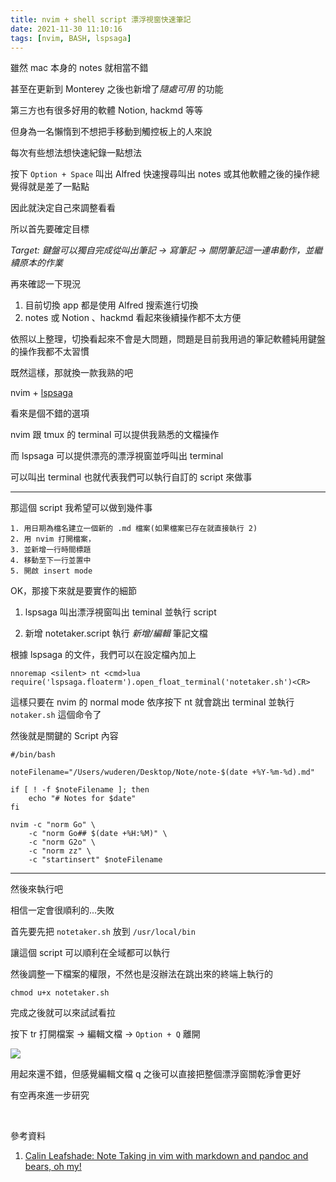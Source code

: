 ```yaml
---
title: nvim + shell script 漂浮視窗快速筆記
date: 2021-11-30 11:10:16
tags: [nvim, BASH, lspsaga]
---
```


雖然 mac 本身的 notes 就相當不錯

甚至在更新到 Monterey 之後也新增了*隨處可用* 的功能

第三方也有很多好用的軟體 Notion, hackmd 等等

但身為一名懶惰到不想把手移動到觸控板上的人來說

每次有些想法想快速紀錄一點想法

按下 `Option + Space` 叫出 Alfred 快速搜尋叫出 notes 或其他軟體之後的操作總覺得就是差了一點點

因此就決定自己來調整看看

<!--more-->

所以首先要確定目標

*Target: 鍵盤可以獨自完成從叫出筆記 -> 寫筆記 -> 關閉筆記這一連串動作，並繼續原本的作業*

再來確認一下現況

1. 目前切換 app 都是使用 Alfred 搜索進行切換
2. notes 或 Notion 、hackmd 看起來後續操作都不太方便

依照以上整理，切換看起來不會是大問題，問題是目前我用過的筆記軟體純用鍵盤的操作我都不太習慣

既然這樣，那就換一款我熟的吧

nvim + [lspsaga](https://github.com/glepnir/lspsaga.nvim)

看來是個不錯的選項

nvim 跟 tmux 的 terminal 可以提供我熟悉的文檔操作

而 lspsaga 可以提供漂亮的漂浮視窗並呼叫出 terminal

可以叫出 terminal 也就代表我們可以執行自訂的 script 來做事

---

那這個 script 我希望可以做到幾件事

    1. 用日期為檔名建立一個新的 .md 檔案(如果檔案已存在就直接執行 2)
    2. 用 nvim 打開檔案，
    3. 並新增一行時間標題
    4. 移動至下一行並置中
    5. 開啟 insert mode


OK，那接下來就是要實作的細節

1. lspsaga 叫出漂浮視窗叫出 teminal 並執行 script

2. 新增 notetaker.script 執行 *新增/編輯* 筆記文檔

根據 lspsaga 的文件，我們可以在設定檔內加上

`nnoremap <silent> nt <cmd>lua require('lspsaga.floaterm').open_float_terminal('notetaker.sh')<CR>`

這樣只要在 nvim 的 normal mode 依序按下 nt 就會跳出 terminal 並執行 `notaker.sh` 這個命令了

然後就是關鍵的 Script 內容

```script
#/bin/bash

noteFilename="/Users/wuderen/Desktop/Note/note-$(date +%Y-%m-%d).md"

if [ ! -f $noteFilename ]; then
    echo "# Notes for $date"
fi

nvim -c "norm Go" \
    -c "norm Go## $(date +%H:%M)" \
    -c "norm G2o" \
    -c "norm zz" \
    -c "startinsert" $noteFilename
```

---

然後來執行吧

相信一定會很順利的...失敗

首先要先把 `notetaker.sh` 放到 `/usr/local/bin` 

讓這個 script 可以順利在全域都可以執行

然後調整一下檔案的權限，不然也是沒辦法在跳出來的終端上執行的 

`chmod u+x notetaker.sh`

完成之後就可以來試試看拉

按下 tr 打開檔案 -> 編輯文檔 -> `Option + Q` 離開

<img src=https://dl.dropboxusercontent.com/s/5g22qc0gll4phxu/notetaker.gif>

用起來還不錯，但感覺編輯文檔 q 之後可以直接把整個漂浮窗關乾淨會更好

有空再來進一步研究

<br>

參考資料

1. [Calin Leafshade: Note Taking in vim with markdown and pandoc and bears, oh my!](https://www.youtube.com/watch?v=zB_3FIGRWRU&t=274s)
